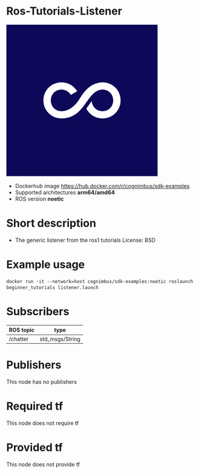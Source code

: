 # Ros-Tutorials-Listener

<img src="./ros-tutorials-listener/nimbusc.jpg" alt="ros-tutorials-listener" width="400"/>

* Dockerhub image https://hub.docker.com/r/cognimbus/sdk-examples
* Supported architectures <b>arm64/amd64</b>
* ROS version <b>noetic</b>

# Short description
* The generic listener from the ros1 tutorials 
License:  BSD

# Example usage
```
docker run -it --network=host cognimbus/sdk-examples:noetic roslaunch beginner_tutorials listener.launch
```

# Subscribers
ROS topic | type
--- | ---
/chatter | std_msgs/String


# Publishers
This node has no publishers


# Required tf
This node does not require tf


# Provided tf
This node does not provide tf


